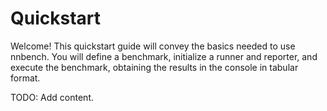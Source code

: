 # Quickstart

Welcome! This quickstart guide will convey the basics needed to use nnbench.
You will define a benchmark, initialize a runner and reporter, and execute the benchmark, obtaining the results in the console in tabular format.

TODO: Add content.
